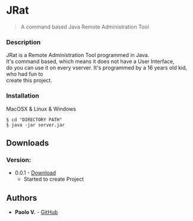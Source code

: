# JRat
> A command based Java Remote Administration Tool

### Description
JRat is a Remote Administration Tool programmed in Java. <br>
It's command based, which means it does not have a User Interface, <br>
do you can use it on every vserver.
It's programmed by a 16 years old kid, who had fun to <br>
create this project.

### Installation
MacOSX & Linux & Windows

```
§ cd "DIRECTORY PATH"
§ java -jar server.jar
```

## Downloads

### Version:
* 0.0.1 - [Download](https://github.com/jratdev/server/releases/download/0.0.1/jrat_v0.0.1.zip)
    - Started to create Project

## Authors
* **Paolo V.** - [GitHub](https://github.com/jratdev/)
